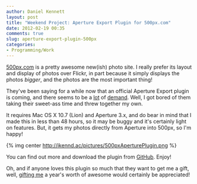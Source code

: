 ```yaml
---
author: Daniel Kennett
layout: post
title: "Weekend Project: Aperture Export Plugin for 500px.com"
date: 2012-02-19 00:35
comments: true
slug: aperture-export-plugin-500px
categories: 
- Programming/Work
---
```


[500px.com](http://500px.com/) is a pretty awesome new(ish) photo site. I really prefer its layout and display of photos over Flickr, in part because it simply displays the photos _bigger_, and the photos are the most important thing!

They've been saying for a while now that an official Aperture Export plugin is coming, and there seems to be a [lot](http://support.500px.com/customer/portal/questions/182491-5-px-upload-plugin-for-apple-aperture) of [demand](http://support.500px.com/customer/portal/questions/153420-aperture-plugin-). Well, I got bored of them taking their sweet-ass time and threw together my own.

It requires Mac OS X 10.7 (Lion) and Aperture 3.x, and do bear in mind that I made this in less than 48 hours, so it may be buggy and it's certainly light on features. But, it gets my photos directly from Aperture into 500px, so I'm happy!

{% img center http://ikennd.ac/pictures/500pxAperturePlugin.png %}

You can find out more and download the plugin from [GitHub](https://github.com/iKenndac/500px-Aperture-Uploader). Enjoy!

Oh, and if anyone loves this plugin so much that they want to get me a gift, well, [gifting me](https://500px.com/gift) a year's worth of awesome would certainly be appreciated! 
